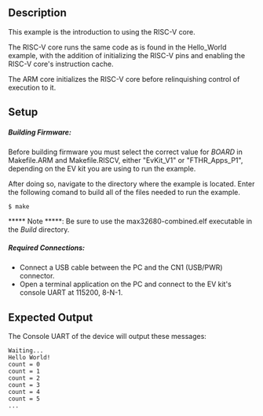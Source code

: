 ## Description

This example is the introduction to using the RISC-V core.

The RISC-V core runs the same code as is found in the Hello_World example, with the addition of initializing the RISC-V pins and enabling the RISC-V core's instruction cache.

The ARM core initializes the RISC-V core before relinquishing control of execution to it.

## Setup

##### Building Firmware:

Before building firmware you must select the correct value for _BOARD_  in Makefile.ARM and Makefile.RISCV, either "EvKit\_V1" or "FTHR\_Apps\_P1", depending on the EV kit you are using to run the example.

After doing so, navigate to the directory where the example is located. Enter the following comand to build all of the files needed to run the example.

```
$ make
```

***** Note *****: Be sure to use the max32680-combined.elf executable in the _Build_ directory.

##### Required Connections:
-   Connect a USB cable between the PC and the CN1 (USB/PWR) connector.
-   Open a terminal application on the PC and connect to the EV kit's console UART at 115200, 8-N-1.

## Expected Output

The Console UART of the device will output these messages:

```
Waiting...
Hello World!
count = 0
count = 1
count = 2
count = 3
count = 4
count = 5
...
```

